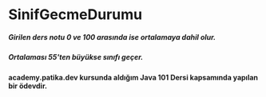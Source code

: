 # SinifGecmeDurumu

##### Girilen ders notu 0 ve 100 arasında ise ortalamaya dahil olur.
##### Ortalaması 55'ten büyükse sınıfı geçer.
#### academy.patika.dev kursunda aldığım Java 101 Dersi kapsamında yapılan bir ödevdir.
